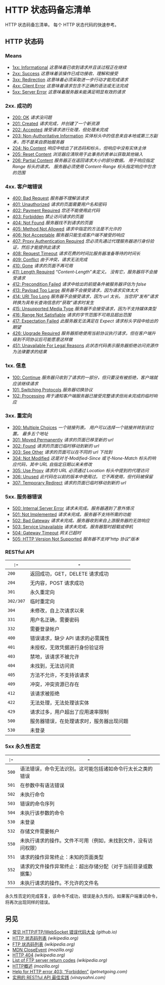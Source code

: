 HTTP 状态码备忘清单
===

HTTP 状态码备忘清单。 每个 HTTP 状态代码的快速参考。

HTTP 状态码
---

### Means

- [1xx: Informational](#1xx-信息) _这意味着已收到请求并且该过程正在继续_<!--rehype:tooltips-->
- [2xx: Success](#2xx-成功的) _这意味着该操作已成功接收、理解和接受_<!--rehype:tooltips-->
- [3xx: Redirection](#3xx-重定向) _这意味着必须采取进一步行动才能完成请求_<!--rehype:tooltips-->
- [4xx: Client Error](#4xx-客户端错误) _这意味着请求包含不正确的语法或无法完成_<!--rehype:tooltips-->
- [5xx: Server Error](#5xx-服务器错误) _这意味着服务器未能满足明显有效的请求_<!--rehype:tooltips-->

### 2xx. 成功的
<!--rehype:wrap-class=row-span-2-->

- [200: OK](https://tools.ietf.org/html/rfc7231#section-6.3.1) _请求没问题_<!--rehype:tooltips-->
- [201: Created](https://tools.ietf.org/html/rfc7231#section-6.3.2) _请求完成，并创建了一个新资源_<!--rehype:tooltips-->
- [202: Accepted](https://tools.ietf.org/html/rfc7231#section-6.3.3) _接受请求进行处理，但处理未完成_<!--rehype:tooltips-->
- [203: Non-Authoritative Information](https://tools.ietf.org/html/rfc7231#section-6.3.4) _实体标头中的信息来自本地或第三方副本，而不是来自原始服务器_<!--rehype:tooltips-->
- [204: No Content](https://tools.ietf.org/html/rfc7231#section-6.3.5) _响应中给出了状态码和标头，但响应中没有实体主体_<!--rehype:tooltips-->
- [205: Reset Content](https://tools.ietf.org/html/rfc7231#section-6.3.6) _浏览器应清除用于此事务的表单以获取其他输入_<!--rehype:tooltips-->
- [206: Partial Content](https://tools.ietf.org/html/rfc7233#section-4.1) _服务器正在返回请求大小的部分数据。 用于响应指定 Range 标头的请求。 服务器必须使用 Content-Range 标头指定响应中包含的范围_<!--rehype:tooltips-->

### 4xx. 客户端错误
<!--rehype:wrap-class=row-span-3-->

- [400: Bad Request](https://tools.ietf.org/html/rfc7231#section-6.5.1) _服务器不理解该请求_<!--rehype:tooltips-->
- [401: Unauthorized](https://tools.ietf.org/html/rfc7235#section-3.1) _请求的页面需要用户名和密码_<!--rehype:tooltips-->
- [402: Payment Required](https://tools.ietf.org/html/rfc7231#section-6.5.2) _您还不能使用此代码_<!--rehype:tooltips-->
- [403: Forbidden](https://tools.ietf.org/html/rfc7231#section-6.5.3) _禁止访问请求的页面_<!--rehype:tooltips-->
- [404: Not Found](https://tools.ietf.org/html/rfc7231#section-6.5.4) _服务器找不到请求的页面_<!--rehype:tooltips-->
- [405: Method Not Allowed](https://tools.ietf.org/html/rfc7231#section-6.5.5) _请求中指定的方法是不允许的_<!--rehype:tooltips-->
- [406: Not Acceptable](https://tools.ietf.org/html/rfc7231#section-6.5.6) _服务器只能生成客户端不接受的响应_<!--rehype:tooltips-->
- [407: Proxy Authentication Required](https://tools.ietf.org/html/rfc7235#section-3.2) _您必须先通过代理服务器进行身份验证，然后才能提供此请求_<!--rehype:tooltips-->
- [408: Request Timeout](https://tools.ietf.org/html/rfc7231#section-6.5.7) _请求花费的时间比服务器准备等待的时间长_<!--rehype:tooltips-->
- [409: Conflict](https://tools.ietf.org/html/rfc7231#section-6.5.8) _由于冲突，请求无法完成_<!--rehype:tooltips-->
- [410: Gone](https://tools.ietf.org/html/rfc7231#section-6.5.9) _请求的页面不再可用_<!--rehype:tooltips-->
- [411: Length Required](https://tools.ietf.org/html/rfc7231#section-6.5.10) _“Content-Length”未定义。 没有它，服务器将不会接受请求_<!--rehype:tooltips-->
- [412: Precondition Failed](https://tools.ietf.org/html/rfc7232#section-4.2) _请求中给出的前提条件被服务器评估为 false_<!--rehype:tooltips-->
- [413: Payload Too Large](https://tools.ietf.org/html/rfc7231#section-6.5.11) _服务器不会接受请求，因为请求实体太大_<!--rehype:tooltips-->
- [414: URI Too Long](https://tools.ietf.org/html/rfc7231#section-6.5.12) _服务器不会接受请求，因为 url 太长。 当您将“发布”请求转换为具有长查询信息的“获取”请求时发生_<!--rehype:tooltips-->
- [415: Unsupported Media Type](https://tools.ietf.org/html/rfc7231#section-6.5.13) _服务器不会接受请求，因为不支持媒体类型_<!--rehype:tooltips-->
- [416: Range Not Satisfiable](https://tools.ietf.org/html/rfc7233#section-4.4) _请求的字节范围不可用且超出范围_<!--rehype:tooltips-->
- [417: Expectation Failed](https://tools.ietf.org/html/rfc7231#section-6.5.14) _此服务器无法满足在 Expect 请求标头字段中给出的期望_<!--rehype:tooltips-->
- [426: Upgrade Required](https://tools.ietf.org/html/rfc7231#section-6.5.15) _服务器拒绝使用当前协议执行请求，但在客户端升级到不同协议后可能愿意这样做_<!--rehype:tooltips-->
- [451: Unavailable For Legal Reasons](https://datatracker.ietf.org/doc/html/rfc7725#section-3) _此状态代码表示服务器拒绝访问资源作为法律要求的结果_<!--rehype:tooltips-->

### 1xx. 信息

- [100: Continue](https://tools.ietf.org/html/rfc7231#section-6.2.1) _服务器只收到了请求的一部分，但只要没有被拒绝，客户端就应该继续请求_<!--rehype:tooltips-->
- [101: Switching Protocols](https://tools.ietf.org/html/rfc7231#section-6.2.2) _服务器切换协议_<!--rehype:tooltips-->
- [102: Processing](https://tools.ietf.org/html/rfc2518#section-10.1) _用于通知客户端服务器已接受完整请求但尚未完成的临时响应_<!--rehype:tooltips-->

### 3xx. 重定向

- [300: Multiple Choices](https://tools.ietf.org/html/rfc7231#section-6.4.1) _一个链接列表。 用户可以选择一个链接并转到该位置。 最多五个地址_<!--rehype:tooltips-->
- [301: Moved Permanently](https://tools.ietf.org/html/rfc7231#section-6.4.2) _请求的页面已移至新的 url_<!--rehype:tooltips-->
- [302: Found](https://tools.ietf.org/html/rfc7231#section-6.4.3) _请求的页面已临时移动到新的 url_<!--rehype:tooltips-->
- [303: See Other](https://tools.ietf.org/html/rfc7231#section-6.4.4) _请求的页面可以在不同的 url 下找到_<!--rehype:tooltips-->
- [304: Not Modified](https://tools.ietf.org/html/rfc7232#section-4.1) _这是对 If-Modified-Since 或 If-None-Match 标头的响应代码，其中 URL 自指定日期以来未修改_<!--rehype:tooltips-->
- [305: Use Proxy](https://tools.ietf.org/html/rfc7231#section-6.4.5) _请求的 URL 必须通过 Location 标头中提到的代理访问_<!--rehype:tooltips-->
- [306: Unused](https://tools.ietf.org/html/rfc7231#section-6.4.6) _此代码在以前的版本中使用过。 它不再使用，但代码被保留_<!--rehype:tooltips-->
- [307: Temporary Redirect](https://tools.ietf.org/html/rfc7231#section-6.4.7) _请求的页面已临时移动到新的 url_<!--rehype:tooltips-->

### 5xx. 服务器错误

- [500: Internal Server Error](https://tools.ietf.org/html/rfc7231#section-6.6.1) _请求未完成。服务器遇到了意外情况_<!--rehype:tooltips-->
- [501: Not Implemented](https://tools.ietf.org/html/rfc7231#section-6.6.2) _请求未完成。服务器不支持所需的功能_<!--rehype:tooltips-->
- [502: Bad Gateway](https://tools.ietf.org/html/rfc7231#section-6.6.3) _请求未完成。服务器收到来自上游服务器的无效响应_<!--rehype:tooltips-->
- [503: Service Unavailable](https://tools.ietf.org/html/rfc7231#section-6.6.4) _请求未完成。服务器暂时超载或停机_<!--rehype:tooltips-->
- [504: Gateway Timeout](https://tools.ietf.org/html/rfc7231#section-6.6.5) _网关已超时_<!--rehype:tooltips-->
- [505: HTTP Version Not Supported](https://tools.ietf.org/html/rfc7231#section-6.6.6) _服务器不支持“http 协议”版本_<!--rehype:tooltips-->

### RESTful API

 :- | -
---- | ----
`200` | 返回成功，GET，DELETE 请求成功
`204` | 无内容，POST 请求成功
`301` | 永久重定向
`302/307` | 临时重定向
`304` | 未修改，自上次请求以来
`331` | 用户名正确，需要密码
`332` | 需要登录帐户
`400` | 错误请求，缺少 API 请求的必需属性
`401` | 未授权，无效凭据进行身份验证将
`403` | 禁地，该请求不被允许
`404` | 未找到，无法访问资
`405` | 方法不允许，不支持该请求
`409` | 冲突，冲突资源已存在
`412` | 该请求被拒绝
`422` | 无法处理，无法处理该实体
`429` | 请求过多，用户超出了应用速率限制
`500` | 服务器错误，在处理请求时，服务器出现问题
`530` | 未登录

### 5xx 永久性否定
<!--rehype:wrap-class=col-span-2-->

 :- | -
---- | ----
`500` | 语法错误，命令无法识别。这可能包括诸如命令行太长之类的错误
`501` | 在参数中有语法错误
`502` | 未执行命令
`503` | 错误的命令序列
`504` | 未执行该参数的命令
`530` | 未登录
`532` | 存储文件需要帐户
`550` | 未执行请求的操作。文件不可用（例如，未找到文件，没有访问权限）
`551` | 请求的操作异常终止：未知的页面类型
`552` | 请求的文件操作异常终止：超出存储分配（对于当前目录或数据集）
`553` | 未执行请求的操作。不允许的文件名

永久性否定的完成答复，该命令不成功，错误是永久性的。如果客户端重试命令，将再次出现同样的错误。

另见
----

- [常见 HTTP/FTP/WebSocket 错误代码大全](https://jaywcjlove.github.io/handbook/other/HTTP-status-codes.html) _(github.io)_
- [HTTP 状态码列表](https://en.wikipedia.org/wiki/List_of_HTTP_status_codes) _(wikipedia.org)_
- [FTP 状态码列表](https://en.wikipedia.org/wiki/List_of_FTP_server_return_codes) _(wikipedia.org)_
- [MDN CloseEvent](https://developer.mozilla.org/zh-CN/docs/Web/API/CloseEvent) _(mozilla.org)_
- [HTTP 404](https://en.wikipedia.org/wiki/HTTP_404#Custom_error_pages) _(wikipedia.org)_
- [List of FTP server return codes](https://en.wikipedia.org/wiki/List_of_FTP_server_return_codes) _(wikipedia.org)_
- [HTTP概述](https://developer.mozilla.org/zh-CN/docs/Web/HTTP/Overview) _(mozilla.org)_
- [Help for HTTP error 403: “Forbidden”](http://www.getnetgoing.com/HTTP-403.html) _(getnetgoing.com)_
- [实用的 RESTful API 最佳实践](https://www.vinaysahni.com/best-practices-for-a-pragmatic-restful-api) _(vinaysahni.com)_
